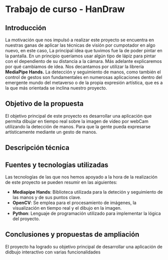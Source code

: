 # Trabajo de curso - HanDraw

## Introducción

La motivación que nos impulsó a realizar este proyecto se encuentra en nuestras ganas de aplicar las técnicas de visión por cumpotador en algo nuevo, en este caso, La principal idea que tuvimos fue la de poder pintar en la pantalla. En un principio queríamos usar algún tipo de lápiz para pintar con el dependiento de su distancia a la cámara. Más adelante explicaremos por qué cambiamos de idea. Nos decantamos por utilizar la librería **MediaPipe Hands.**  La detección y seguimiento de manos, como también el control de gestos son fundamentales en numerosas aplicaciones dentro del emergente mundo del metaverso o de la propia expresión artística, que es a la que más orientada se inclina nuestro proyecto.


## Objetivo de la propuesta

El objetivo principal de este proyecto es desarrollar una aplicación que permita dibujar en tiempo real sobre la imagen de vídeo por webCam utilizando la detección de manos. Para que la gente pueda expresarse artísticamente mediante un gesto de manos.



## Descripción técnica


## Fuentes y tecnologías utilizadas

Las tecnologías de las que nos hemos apoyado a la hora de la realización de este proyecto se pueden resumir en las aiguientes:
- **Mediapipe Hands**: Biblioteca utilizada para la deteción y seguimiento de las manos y de sus puntos clave.
- **OpenCV**: Se emplea para el procesamiento de imágenes, la visualización en tiempo real y el dibujo en la imagen.
- **Python**: Lenguaje de programación utilizado para implementar la lógica del proyecto.


## Conclusiones y propuestas de ampliación

El proyecto ha logrado su objetivo principal de desarrollar una aplicación de didbujo interactivo con varias funcionalidades

